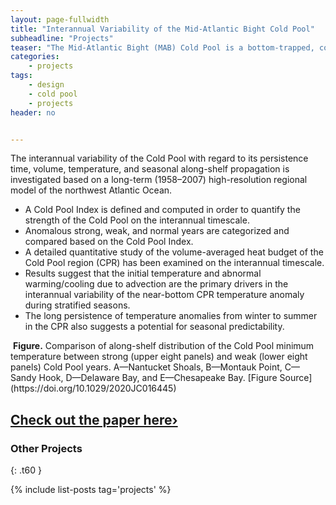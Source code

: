 ```yaml
---
layout: page-fullwidth
title: "Interannual Variability of the Mid-Atlantic Bight Cold Pool"
subheadline: "Projects"
teaser: "The Mid-Atlantic Bight (MAB) Cold Pool is a bottom-trapped, cold (temperature below 10°C) and fresh (practical salinity below 34) water mass that is isolated from the surface by the seasonal thermocline and is located over the midshelf and outer shelf of the MAB."
categories:
    - projects
tags:
    - design
    - cold pool
    - projects
header: no


---
```

<!--more-->

The interannual variability of the Cold Pool with regard to its persistence time, volume, temperature, and seasonal along-shelf propagation is investigated based on a long-term (1958–2007) high-resolution regional model of the northwest Atlantic Ocean.   
* A Cold Pool Index is defined and computed in order to quantify the strength of the Cold Pool on the interannual timescale. 
* Anomalous strong, weak, and normal years are categorized and compared based on the Cold Pool Index. 
* A detailed quantitative study of the volume-averaged heat budget of the Cold Pool region (CPR) has been examined on the interannual timescale. 
* Results suggest that the initial temperature and abnormal warming/cooling due to advection are the primary drivers in the interannual variability of the near-bottom CPR temperature anomaly during stratified seasons. 
* The long persistence of temperature anomalies from winter to summer in the CPR also suggests a potential for seasonal predictability.

<img class="t60" src="{{ site.urlimg }}Figure7-CP_strong_weak_seasonal_along_shelf_temp.jpg" alt="">
<b>Figure.</b> Comparison of along-shelf distribution of the Cold Pool minimum temperature between strong (upper eight panels) and weak (lower eight panels) Cold Pool years.  A—Nantucket Shoals, B—Montauk Point, C—Sandy Hook, D—Delaware Bay, and E—Chesapeake Bay. [Figure Source](https://doi.org/10.1029/2020JC016445)

## <a class="radius button small" href="https://doi.org/10.1029/2020JC016445">Check out the paper here›</a>

### Other Projects 
{: .t60 }

{% include list-posts tag='projects' %}
